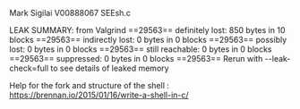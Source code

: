 Mark Sigilai
V00888067
SEEsh.c


LEAK SUMMARY: from Valgrind
==29563==    definitely lost: 850 bytes in 10 blocks
==29563==    indirectly lost: 0 bytes in 0 blocks
==29563==      possibly lost: 0 bytes in 0 blocks
==29563==    still reachable: 0 bytes in 0 blocks
==29563==         suppressed: 0 bytes in 0 blocks
==29563== Rerun with --leak-check=full to see details of leaked memory

Help for the fork and structure of the shell : https://brennan.io/2015/01/16/write-a-shell-in-c/